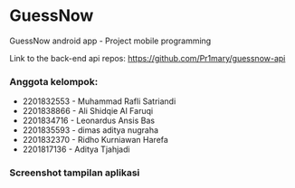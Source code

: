 # GuessNow
GuessNow android app - Project mobile programming

Link to the back-end api repos: https://github.com/Pr1mary/guessnow-api

### Anggota kelompok:

- 2201832553 - Muhammad Rafli Satriandi
- 2201838866 - Ali Shidqie Al Faruqi
- 2201834716 - Leonardus Ansis Bas
- 2201835593 - dimas aditya nugraha
- 2201832370 - Ridho Kurniawan Harefa
- 2201817136 - Aditya Tjahjadi

### Screenshot tampilan aplikasi
